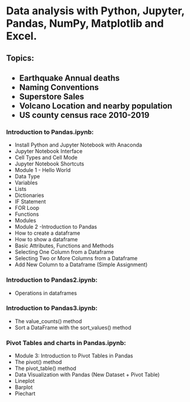 <h1>Data analysis with Python, Jupyter, Pandas, NumPy, Matplotlib and Excel.</h1>


<h2>Topics:<h2>    
    <ul>
        <li>Earthquake Annual deaths</li>
        <li>Naming Conventions</li>
        <li>Superstore Sales</li>
        <li>Volcano Location and nearby population</li>
        <li>US county census race 2010-2019</li>
    </ul>



<h3>Introduction to Pandas.ipynb:</h3>        
    <ul>
        <li>Install Python and Jupyter Notebook with Anaconda</li>
        <li>Jupyter Notebook Interface</li>
        <li>Cell Types and Cell Mode</li>
        <li>Jupyter Notebook Shortcuts</li>
        <li>Module 1 - Hello World</li>
        <li>Data Type</li>
        <li>Variables</li>
        <li>Lists</li>
        <li>Dictionaries</li>
        <li>IF Statement</li>
        <li>FOR Loop</li>
        <li>Functions</li>
        <li>Modules</li>
        <li>Module 2 -Introduction to Pandas</li>
        <li>How to create a dataframe</li>
        <li>How to show a dataframe</li>
        <li>Basic Attributes, Functions and Methods</li>
        <li>Selecting One Column from a Dataframe</li>
        <li>Selecting Two or More Columns from a Dataframe</li>
        <li>Add New Column to a Dataframe (Simple Assignment)</li>
    </ul>



<h3>Introduction to Pandas2.ipynb:</h3>                
    <ul>
        <li>Operations in dataframes</li>
    </ul>



<h3>Introduction to Pandas3.ipynb:</h3>           
    <ul>
        <li>The value_counts() method</li>
        <li>Sort a DataFrame with the sort_values() method</li>
    </ul>



<h3>Pivot Tables and charts in Pandas.ipynb:</h3>
    <ul>
        <li>Module 3: Introduction to Pivot Tables in Pandas</li>
        <li>The pivot() method</li>
        <li>The pivot_table() method</li>
        <li>Data Visualization with Pandas (New Dataset + Pivot Table)</li>
        <li>Lineplot</li>
        <li>Barplot</li>
        <li>Piechart</li>
    </ul>
